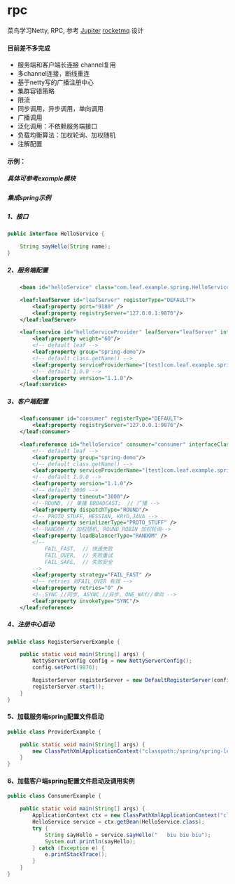 # rpc
菜鸟学习Netty, RPC,
参考 [Jupiter](https://github.com/fengjiachun/Jupiter) [rocketmq](https://github.com/apache/rocketmq) 设计

#### 目前差不多完成
+ 服务端和客户端长连接 channel复用
+ 多channel连接，断线重连
+ 基于netty写的广播注册中心
+ 集群容错策略
+ 限流
+ 同步调用，异步调用，单向调用
+ 广播调用
+ 泛化调用：不依赖服务端接口
+ 负载均衡算法：加权轮询、加权随机
+ 注解配置


#### 示例：
##### 具体可参考example模块
##### 集成spring示例

##### 1、接口
```` java
public interface HelloService {

    String sayHello(String name);
}
````
##### 2、服务端配置
```` xml
    <bean id="helloService" class="com.leaf.example.spring.HelloServiceImpl"/>

    <leaf:leafServer id="leafServer" registerType="DEFAULT">
        <leaf:property port="9180" />
        <leaf:property registryServer="127.0.0.1:9876"/>
    </leaf:leafServer>

    <leaf:service id="helloServiceProvider" leafServer="leafServer" interfaceClass="com.leaf.example.spring.HelloService" ref="helloService">
        <leaf:property weight="60"/>
        <!-- default leaf -->
        <leaf:property group="spring-demo"/>
        <!-- default class.getName() -->
        <leaf:property serviceProviderName="[test]com.leaf.example.spring.HelloService"/>
        <!-- default 1.0.0 -->
        <leaf:property version="1.1.0"/>
    </leaf:service>
````
##### 3、客户端配置
```` xml
    <leaf:consumer id="consumer" registerType="DEFAULT">
        <leaf:property registryServer="127.0.0.1:9876"/>
    </leaf:consumer>

    <leaf:reference id="helloService" consumer="consumer" interfaceClass="com.leaf.example.spring.HelloService">
        <!-- default leaf -->
        <leaf:property group="spring-demo"/>
        <!-- default class.getName() -->
        <leaf:property serviceProviderName="[test]com.leaf.example.spring.HelloService"/>
        <!-- default 1.0.0 -->
        <leaf:property version="1.1.0"/>
        <!-- default 3000 -->
        <leaf:property timeout="3000"/>
        <!--ROUND, // 单播 BROADCAST;  // 广播 -->
        <leaf:property dispatchType="ROUND"/>
        <!-- PROTO_STUFF, HESSIAN, KRYO,JAVA -->
        <leaf:property serializerType="PROTO_STUFF" />
        <!--RANDOM // 加权随机, ROUND_ROBIN 加权轮询-->
        <leaf:property loadBalancerType="RANDOM" />
        <!--
            FAIL_FAST,  // 快速失败
            FAIL_OVER,  // 失败重试
            FAIL_SAFE,  // 失败安全
        -->
        <leaf:property strategy="FAIL_FAST" />
        <!-- retries 对FAIL_OVER 有效 -->
        <leaf:property retries="0" />
        <!--SYNC //同步, ASYNC //异步, ONE_WAY//单向 -->
        <leaf:property invokeType="SYNC"/>
    </leaf:reference>
````
##### 4、注册中心启动
```` java
public class RegisterServerExample {

    public static void main(String[] args) {
        NettyServerConfig config = new NettyServerConfig();
        config.setPort(9876);

        RegisterServer registerServer = new DefaultRegisterServer(config);
        registerServer.start();
    }
}
````

#### 5、加载服务端spring配置文件启动
```` java
public class ProviderExample {

    public static void main(String[] args) {
        new ClassPathXmlApplicationContext("classpath:/spring/spring-leafServer.xml");
    }
}
````

#### 6、加载客户端spring配置文件启动及调用实例
```` java
public class ConsumerExample {

    public static void main(String[] args) {
        ApplicationContext ctx = new ClassPathXmlApplicationContext("classpath:/spring/spring-consumer.xml");
        HelloService service = ctx.getBean(HelloService.class);
        try {
            String sayHello = service.sayHello("   biu biu biu");
            System.out.println(sayHello);
        } catch (Exception e) {
            e.printStackTrace();
        }
    }
}
````
